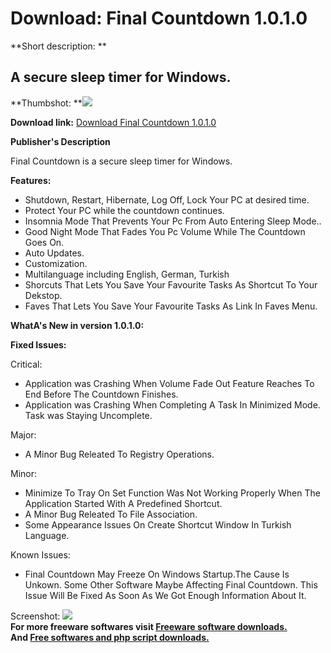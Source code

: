 # Download: Final Countdown 1.0.1.0

**Short description: **

## A secure sleep timer for Windows.

  
**Thumbshot: **![](http://www.freewarefiles.com/screenshot/finalcntdwn_md.jpg)   
  
**Download link:** [Download Final Countdown 1.0.1.0](http://freesoftwares.boysofts.com/Final-Countdown_program_67798.html)  
  

**Publisher's Description**  
  

Final Countdown is a secure sleep timer for Windows.

**Features:**

  * Shutdown, Restart, Hibernate, Log Off, Lock Your PC at desired time. 
  * Protect Your PC while the countdown continues. 
  * Insomnia Mode That Prevents Your Pc From Auto Entering Sleep Mode.. 
  * Good Night Mode That Fades You Pc Volume While The Countdown Goes On. 
  * Auto Updates. 
  * Customization. 
  * Multilanguage including English, German, Turkish 
  * Shorcuts That Lets You Save Your Favourite Tasks As Shortcut To Your Dekstop. 
  * Faves That Lets You Save Your Favourite Tasks As Link In Faves Menu. 

**WhatA's New in version 1.0.1.0:**

**Fixed Issues:**

Critical:

  * Application was Crashing When Volume Fade Out Feature Reaches To End Before The Countdown Finishes. 
  * Application was Crashing When Completing A Task In Minimized Mode. Task was Staying Uncomplete. 

Major:

  * A Minor Bug Releated To Registry Operations. 

Minor:

  * Minimize To Tray On Set Function Was Not Working Properly When The Application Started With A Predefined Shortcut. 
  * A Minor Bug Releated To File Association. 
  * Some Appearance Issues On Create Shortcut Window In Turkish Language. 

Known Issues:

  * Final Countdown May Freeze On Windows Startup.The Cause Is Unkown. Some Other Software Maybe Affecting Final Countdown. This Issue Will Be Fixed As Soon As We Got Enough Information About It. 

  
  
Screenshot: ![](http://www.freewarefiles.com/screenshot/finalcntdwn.jpg)  
**For more freeware softwares visit [Freeware software downloads.](http://freesoftwares.boysofts.com/)**   
**And [Free softwares and php script downloads.](http://www.boysofts.com/)**

